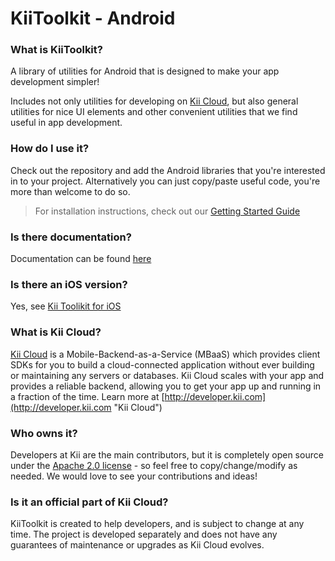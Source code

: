 # KiiToolkit - Android
### What is KiiToolkit?
A library of utilities for Android that is designed to make your app development simpler!

Includes not only utilities for developing on [Kii Cloud](http://developer.kii.com "Kii Cloud"), but also general utilities for nice UI elements and other convenient utilities that we find useful in app development.

### How do I use it?
Check out the repository and add the Android libraries that you're interested in to your project. Alternatively you can just copy/paste useful code, you're more than welcome to do so.

> For installation instructions, check out our [Getting Started Guide](https://github.com/KiiPlatform/KiiToolkit-Android/wiki/Getting-Started "Getting Started Guide")

### Is there documentation?
Documentation can be found [here](https://github.com/KiiPlatform/KiiToolkit-Android/tree/master/KiiLoginTool/javadoc)

### Is there an iOS version?
Yes, see [Kii Toolikit for iOS](https://github.com/KiiPlatform/KiiToolkit-iOS "Kii Tollkit for iOS")

### What is Kii Cloud?
[Kii Cloud](http://developer.kii.com "Kii Cloud") is a Mobile-Backend-as-a-Service (MBaaS) which provides client SDKs for you to build a cloud-connected application without ever building or maintaining any servers or databases. Kii Cloud scales with your app and provides a reliable backend, allowing you to get your app up and running in a fraction of the time. Learn more at [http://developer.kii.com](http://developer.kii.com "Kii Cloud")

### Who owns it?
Developers at Kii are the main contributors, but it is completely open source under the [Apache 2.0 license](http://www.apache.org/licenses/LICENSE-2.0 "Apache 2.0") - so feel free to copy/change/modify as needed. We would love to see your contributions and ideas!

### Is it an official part of Kii Cloud?
KiiToolkit is created to help developers, and is subject to change at any time. The project is developed separately and does not have any guarantees of maintenance or upgrades as Kii Cloud evolves.
